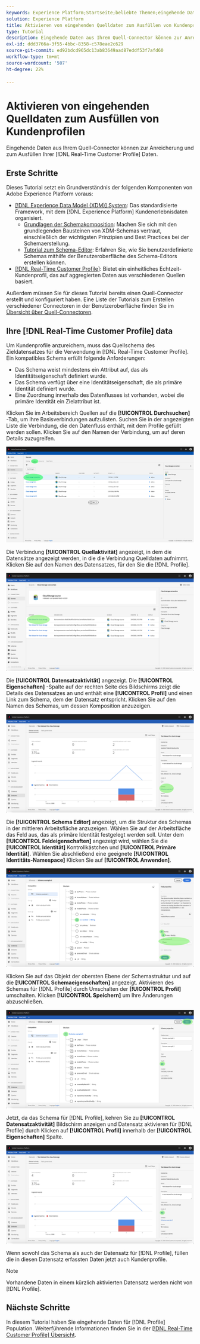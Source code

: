 ```yaml
---
keywords: Experience Platform;Startseite;beliebte Themen;eingehende Daten aktivieren;Profil ausfüllen;rtcp ausfüllen;Einheitliches Profil ausfüllen
solution: Experience Platform
title: Aktivieren von eingehenden Quelldaten zum Ausfüllen von Kundenprofilen in der Benutzeroberfläche
type: Tutorial
description: Eingehende Daten aus Ihrem Quell-Connector können zur Anreicherung und zum Ausfüllen Ihrer Echtzeit-Kundenprofildaten verwendet werden.
exl-id: ddd3766a-3f55-4bbc-8358-c578eae2c629
source-git-commit: ed92bdcd965dc13ab83649aad87eddf53f7afd60
workflow-type: tm+mt
source-wordcount: '507'
ht-degree: 22%

---
```


# Aktivieren von eingehenden Quelldaten zum Ausfüllen von Kundenprofilen

Eingehende Daten aus Ihrem Quell-Connector können zur Anreicherung und zum Ausfüllen Ihrer [!DNL Real-Time Customer Profile] Daten.

## Erste Schritte

Dieses Tutorial setzt ein Grundverständnis der folgenden Komponenten von Adobe Experience Platform voraus:

- [[!DNL Experience Data Model (XDM)] System](../../../xdm/home.md): Das standardisierte Framework, mit dem [!DNL Experience Platform] Kundenerlebnisdaten organisiert.
   - [Grundlagen der Schemakomposition](../../../xdm/schema/composition.md): Machen Sie sich mit den grundlegenden Bausteinen von XDM-Schemas vertraut, einschließlich der wichtigsten Prinzipien und Best Practices bei der Schemaerstellung.
   - [Tutorial zum Schema-Editor](../../../xdm/tutorials/create-schema-ui.md): Erfahren Sie, wie Sie benutzerdefinierte Schemas mithilfe der Benutzeroberfläche des Schema-Editors erstellen können.
- [[!DNL Real-Time Customer Profile]](../../../profile/home.md): Bietet ein einheitliches Echtzeit-Kundenprofil, das auf aggregierten Daten aus verschiedenen Quellen basiert.

Außerdem müssen Sie für dieses Tutorial bereits einen Quell-Connector erstellt und konfiguriert haben.  Eine Liste der Tutorials zum Erstellen verschiedener Connectoren in der Benutzeroberfläche finden Sie im [Übersicht über Quell-Connectoren](../../home.md).

## Ihre [!DNL Real-Time Customer Profile] data

Um Kundenprofile anzureichern, muss das Quellschema des Zieldatensatzes für die Verwendung in [!DNL Real-Time Customer Profile]. Ein kompatibles Schema erfüllt folgende Anforderungen:

- Das Schema weist mindestens ein Attribut auf, das als Identitätseigenschaft definiert wurde.
- Das Schema verfügt über eine Identitätseigenschaft, die als primäre Identität definiert wurde.
- Eine Zuordnung innerhalb des Datenflusses ist vorhanden, wobei die primäre Identität ein Zielattribut ist.

Klicken Sie im Arbeitsbereich Quellen auf die **[!UICONTROL Durchsuchen]** -Tab, um Ihre Basisverbindungen aufzulisten. Suchen Sie in der angezeigten Liste die Verbindung, die den Datenfluss enthält, mit dem Profile gefüllt werden sollen. Klicken Sie auf den Namen der Verbindung, um auf deren Details zuzugreifen.

![](../../images/tutorials/dataflow/cloud-storage/batch/browse.png)

Die Verbindung **[!UICONTROL Quellaktivität]** angezeigt, in dem die Datensätze angezeigt werden, in die die Verbindung Quelldaten aufnimmt. Klicken Sie auf den Namen des Datensatzes, für den Sie die [!DNL Profile].

![](../../images/tutorials/dataflow/cloud-storage/batch/dataset-dataflow.png)

Die **[!UICONTROL Datensatzaktivität]** angezeigt. Die **[!UICONTROL Eigenschaften]** -Spalte auf der rechten Seite des Bildschirms zeigt die Details des Datensatzes an und enthält eine **[!UICONTROL Profil]** und einen Link zum Schema, dem der Datensatz entspricht. Klicken Sie auf den Namen des Schemas, um dessen Komposition anzuzeigen.

![](../../images/tutorials/dataflow/cloud-storage/batch/select-dataset-schema.png)

Die **[!UICONTROL Schema Editor]** angezeigt, um die Struktur des Schemas in der mittleren Arbeitsfläche anzuzeigen. Wählen Sie auf der Arbeitsfläche das Feld aus, das als primäre Identität festgelegt werden soll. Unter dem **[!UICONTROL Feldeigenschaften]** angezeigt wird, wählen Sie die **[!UICONTROL Identität]** Kontrollkästchen und **[!UICONTROL Primäre Identität]**. Wählen Sie abschließend eine geeignete **[!UICONTROL Identitäts-Namespace]** Klicken Sie auf **[!UICONTROL Anwenden]**.

![](../../images/tutorials/dataflow/cloud-storage/batch/set-schema-identity.png)

Klicken Sie auf das Objekt der obersten Ebene der Schemastruktur und auf die **[!UICONTROL Schemaeigenschaften]** angezeigt. Aktivieren des Schemas für [!DNL Profile] durch Umschalten der **[!UICONTROL Profil]** umschalten. Klicken **[!UICONTROL Speichern]** um Ihre Änderungen abzuschließen.

![](../../images/tutorials/dataflow/cloud-storage/batch/enable-profile.png)

Jetzt, da das Schema für [!DNL Profile], kehren Sie zu **[!UICONTROL Datensatzaktivität]** Bildschirm anzeigen und Datensatz aktivieren für [!DNL Profile] durch Klicken auf **[!UICONTROL Profil]** innerhalb der **[!UICONTROL Eigenschaften]** Spalte.

![](../../images/tutorials/dataflow/cloud-storage/batch/enable-dataset-profile.png)

Wenn sowohl das Schema als auch der Datensatz für [!DNL Profile], füllen die in diesen Datensatz erfassten Daten jetzt auch Kundenprofile.

>[!NOTE]
>
>Vorhandene Daten in einem kürzlich aktivierten Datensatz werden nicht von [!DNL Profile].

## Nächste Schritte

In diesem Tutorial haben Sie eingehende Daten für [!DNL Profile] Population. Weiterführende Informationen finden Sie in der [[!DNL Real-Time Customer Profile] Übersicht](../../../profile/home.md).
